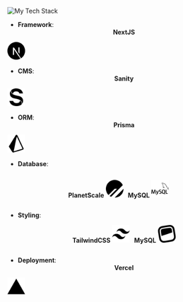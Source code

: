 ![My Tech Stack](https://github-readme-tech-stack.vercel.app/api/cards)

- **Framework**: <div style="display: flex; align-items: center; justify-content: center; gap: 10px;">
<b>NextJS</b>
<img src="./public/nextdotjs.svg" alt="Next.js" width="40" title="Title">
</div>

- **CMS**: <div style="display: flex; align-items: center; justify-content: center; gap: 10px;">
<b>Sanity</b>
<img src="./public/sanity.svg" alt="Next.js" width="40" title="Title">
</div>

- **ORM**: <div style="display: flex; align-items: center; justify-content: center; gap: 10px;">
<b>Prisma</b>
<img src="./public/prisma.svg" alt="Next.js" width="40" title="Title">
</div>

- **Database**:
<div style="display: flex; align-items: center; justify-content: center; gap: 10px;">
  <p><b>PlanetScale</b>
    <img src="./public/planetscale.svg" alt="Next.js" width="40" title="Title">
  </p>
  <p><b>MySQL</b>
    <img src="./public/mysql.svg" alt="Next.js" width="40" title="Title">
  </p>
</div>

- **Styling**: <div style="display: flex; align-items: center; justify-content: center; gap: 10px;">
  <p><b>TailwindCSS</b>
    <img src="./public/tailwindcss.svg" alt="Next.js" width="40" title="Title">
  </p>
  <p><b>MySQL</b>
    <img src="./public/headlessui.svg" alt="Next.js" width="40" title="Title">
  </p>
</div>

- **Deployment**: <div style="display: flex; align-items: center; justify-content: center; gap: 10px;">
<b>Vercel</b>
<img src="./public/vercel.svg" alt="Next.js" width="40" title="Title">
</div>
